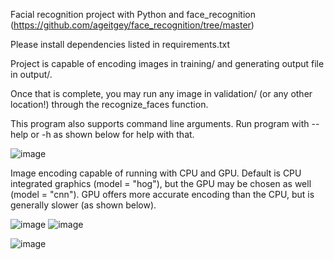Facial recognition project with Python and face_recognition (https://github.com/ageitgey/face_recognition/tree/master)

Please install dependencies listed in requirements.txt

Project is capable of encoding images in training/ and generating output file in output/.  

Once that is complete, you may run any image in validation/ (or any other location!) through the recognize_faces function.  

This program also supports command line arguments.  Run program with --help or -h as shown below for help with that.

![image](https://github.com/J-stacked/Facial-Recognition-Py/assets/146044161/996966eb-8cea-457d-85e0-041ae4542c49)

Image encoding capable of running with CPU and GPU.  Default is CPU integrated graphics (model = "hog"), but the GPU may be chosen as well (model = "cnn").  GPU offers more accurate encoding than the CPU, but is generally slower (as shown below).

![image](https://github.com/J-stacked/Facial-Recognition-Py/assets/146044161/0d9f6a27-2b76-40a5-b54d-3c993d627aa0)
![image](https://github.com/J-stacked/Facial-Recognition-Py/assets/146044161/85c52a24-ba45-4a15-b4e3-0bc4303da29c)

![image](https://github.com/J-stacked/Facial-Recognition-Py/assets/146044161/4e8198b0-b05d-44c3-9b63-2fd830bad24b)

